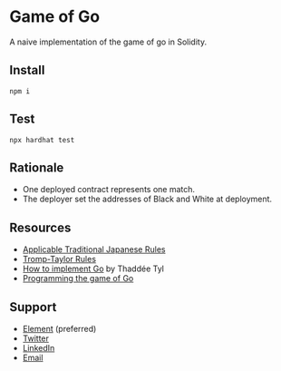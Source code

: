 # Game of Go

A naive implementation of the game of go in Solidity.

## Install

```shell
npm i
```

## Test

```shell
npx hardhat test
```

## Rationale

- One deployed contract represents one match.
- The deployer set the addresses of Black and White at deployment.

## Resources

- [Applicable Traditional Japanese Rules](http://home.snafu.de/jasiek/atj.html)
- [Tromp-Taylor Rules](https://senseis.xmp.net/?TrompTaylorRules)
- [How to implement Go]() by Thaddée Tyl
- [Programming the game of Go](https://blog.sabati.dev/go/igo/rust/move/generation/programming/baduk/goban/2019/10/15/go-game/)

## Support

- [Element](https://matrix.to/#/@julienbrg:matrix.org) (preferred)
- [Twitter](https://twitter.com/julienbrg)
- [LinkedIn](https://www.linkedin.com/in/julienberanger/)
- [Email](mailto:julien@strat.cc)
